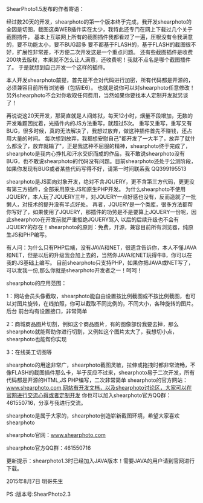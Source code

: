 ﻿ShearPhoto1.5发布的作者寄语：

经过数20天的开发，shearphoto的第一个版本终于完成，我开发shearphoto的全因是切图，截图这类WEB插件实在太少，我特此还专门在网上下载过几个关于截图插件， 基本上互联网上所有的截图插件我都看过了一遍，压根没有令我满意的，要不功能太小，要不BUG超多 要不都基于FLASH的，基于FLASH的截图很不好，扩展性非常差，不方便二次开发这是一个重点问题。 还有些截图插件是收费200块去版权，本来就不怎么让人满意，还收费呢！我就不点名是哪个截图插件了。 于是就想到自己开发一个这样的插件。 

本人开发shearphoto前提，首先是不会对代码进行加密，所有代码都是开源的，必须兼容目前所有浏览器（包括IE6）。 也就是说你可以对shearphoto任意修改！另外shearphoto不会对你收取任何费用，当然如果你要找本人定制开发就另谈了！ 

再说说这20天开发，那简直就是人间炼狱，每天12小时，烟量不段增加，无数的开发难题困扰着，光插件内的JS方法重写，就超过5次。 重写又重写，重写又有BUG，很多时候，真的无法解决了，我想过放弃，做这种插件首先不赚钱，还占用大量的时间。
 每次想到放弃，我都想安慰自己"都开发了一大半了，放弃了就什么都没了，放弃就输了"，正是我这种不屈服的精神，shearphoto终于完成了， shearphoto是我内心挣扎和汗水交织而成的作品，我不敢说shearphoto没有BUG，也不敢说shearphoto的代码没有问题。目前shearphoto还处于公测阶段，如果你发现有BUG或者某些代码写得不好，请第一时间联系我 QQ399195513 

shearphoto是JS面向对象开发，绝对不含JQUERY，更不含第三方代码，更更没有第三方插件，全部采用原生JS和原生PHP开发。 为什么shearphoto不使用JQUERY，本人玩了JQUERY三年，对JQUERY一点好感也没有，反而造就了一批懒人，对技术的提升没有半点好处。 再者，JQUERY是一个类库，很多方法都帮你写好了，如果使用了JQUERY，那插件的功劳是不是要算上JQUERY一份呢，因此shearphoto在开发前就严重拒绝JQUERY驾入 以后的后续升级也不会有JQUERY的存在！shearphoto的原则：免费，开源，兼容目前所有浏览器，纯原生JS和PHP编写。 

有人问：为什么只有PHP后端，没有JAVA和NET，很遗含告诉你，本人不懂JAVA和NET，但是以后的升级我会加上去的，当然你JAVA和NET玩得牛B，你可以在我的JS基础上编写。 目前shearphoto只支持PHP，如果你把JAVA或NET写了，可以发我一份,那么你就是shearphoto开发者之一！呵呵！ 

shearphoto的应用范围：

1：网站会员头像截取，shearphoto能自由设置按比例截图或不按比例截图，也可以对图片旋转，在线拍照，你可以截取不同比例的，不同大小，各种旋转的图片。后台 前台均有设置接口，非常简单

2：商城商品图片切割，例如这个商品图片，有的图像部份我要去掉，那么shearphoto就能帮助你进行切割，又例如这个图片太大了，我想切小点，shearphoto也能帮你实现

3：在线美工切图等 

shearphoto的用途非常广，shearphoto截图灵敏，拉伸或拖拽时都非常流畅，不像FLASH的截图插件那么卡，半于反应不过来，shearphoto易于二次开发，所有代码都是开源的HTML,JS PHP编写，二次非常简单 shearphoto的官方网站：www.shearphoto.com,网站有开发文档，以及shearphoto讨论区，大家可以在官网进行交流心得或者定制开发 你也可以加入shearphoto官方QQ群：461550716，分享与我进行交流。 

shearphoto是属于大家的，shearphoto创造崭新截图环境，希望大家喜欢shearphoto 

 

shearphoto官网：www.shearphoto.com

shearphoto官方QQ群：461550716

更新提示：shearphoto1.3时已经加入JAVA版本！需要JAVA的用户请到官网进行下载。 

2015年8月7日
 明哥先生 




PS :版本号:ShearPhoto2.3